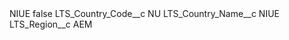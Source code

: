 <?xml version="1.0" encoding="UTF-8"?>
<CustomMetadata xmlns="http://soap.sforce.com/2006/04/metadata" xmlns:xsi="http://www.w3.org/2001/XMLSchema-instance" xmlns:xsd="http://www.w3.org/2001/XMLSchema">
    <label>NIUE</label>
    <protected>false</protected>
    <values>
        <field>LTS_Country_Code__c</field>
        <value xsi:type="xsd:string">NU</value>
    </values>
    <values>
        <field>LTS_Country_Name__c</field>
        <value xsi:type="xsd:string">NIUE</value>
    </values>
    <values>
        <field>LTS_Region__c</field>
        <value xsi:type="xsd:string">AEM</value>
    </values>
</CustomMetadata>
